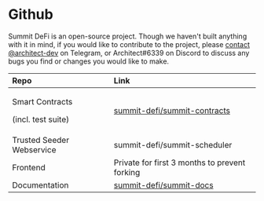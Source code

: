 # Github

Summit DeFi is an open-source project. Though we haven't built anything with it in mind, if you would like to contribute to the project, please [contact @architect-dev](https://t.me/architect_dev) on Telegram, or Architect\#6339 on Discord to discuss any bugs you find or changes you would like to make.

<table>
  <thead>
    <tr>
      <th style="text-align:left">Repo</th>
      <th style="text-align:left">Link</th>
    </tr>
  </thead>
  <tbody>
    <tr>
      <td style="text-align:left">
        <p>Smart Contracts</p>
        <p>(incl. test suite)</p>
      </td>
      <td style="text-align:left"><a href="https://github.com/summit-defi/summit-contracts">summit-defi/summit-contracts</a>
      </td>
    </tr>
    <tr>
      <td style="text-align:left">Trusted Seeder Webservice</td>
      <td style="text-align:left">summit-defi/summit-scheduler</td>
    </tr>
    <tr>
      <td style="text-align:left">Frontend</td>
      <td style="text-align:left">Private for first 3 months to prevent forking</td>
    </tr>
    <tr>
      <td style="text-align:left">Documentation</td>
      <td style="text-align:left"><a href="https://github.com/summit-defi/summit-docs">summit-defi/summit-docs</a>
      </td>
    </tr>
  </tbody>
</table>



